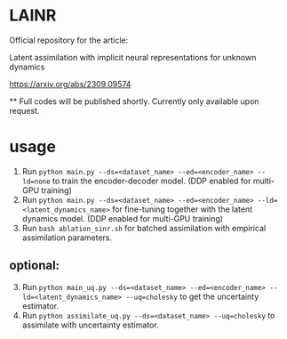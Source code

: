# LAINR
Official repository for the article:

Latent assimilation with implicit neural representations for unknown dynamics

https://arxiv.org/abs/2309.09574

** Full codes will be published shortly. Currently only available upon request.
# usage
1. Run `python main.py --ds=<dataset_name> --ed=<encoder_name> --ld=none` to train the encoder-decoder model. (DDP enabled for multi-GPU training)
2. Run `python main.py --ds=<dataset_name> --ed=<encoder_name> --ld=<latent_dynamics_name>` for fine-tuning together with the latent dynamics model. (DDP enabled for multi-GPU training)
3. Run `bash ablation_sinr.sh` for batched assimilation with empirical assimilation parameters.

## optional:

3. Run `python main_uq.py --ds=<dataset_name> --ed=<encoder_name> --ld=<latent_dynamics_name> --uq=cholesky` to get the uncertainty estimator.
4. Run `python assimilate_uq.py --ds=<dataset_name> --uq=cholesky` to assimilate with uncertainty estimator.
